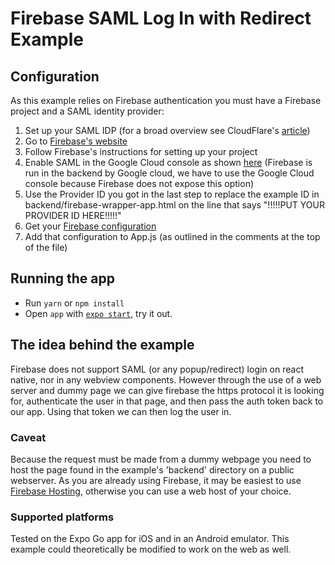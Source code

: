 # Firebase SAML Log In with Redirect Example

## Configuration

As this example relies on Firebase authentication you must have a Firebase project and a SAML identity provider:

1. Set up your SAML IDP (for a broad overview see CloudFlare's [article](https://www.cloudflare.com/learning/access-management/what-is-saml/))
2. Go to [Firebase's website](https://firebase.google.com/products-build)
3. Follow Firebase's instructions for setting up your project
4. Enable SAML in the Google Cloud console as shown [here](https://cloud.google.com/identity-platform/docs/web/saml) (Firebase is run in the backend by Google cloud, we have to use the Google Cloud console because Firebase does not expose this option)
5. Use the Provider ID you got in the last step to replace the example ID in backend/firebase-wrapper-app.html on the line that says "!!!!!PUT YOUR PROVIDER ID HERE!!!!!"
6. Get your [Firebase configuration](https://firebase.google.com/docs/web/learn-more#config-object)
7. Add that configuration to App.js (as outlined in the comments at the top of the file)

## Running the app

- Run `yarn` or `npm install`
- Open `app` with [`expo start`](https://docs.expo.dev/versions/latest/workflow/expo-cli/), try it out.

## The idea behind the example

Firebase does not support SAML (or any popup/redirect) login on react native, nor in any webview components. However through
the use of a web server and dummy page we can give firebase the https protocol it is looking for, authenticate the user in that
page, and then pass the auth token back to our app. Using that token we can then log the user in.

### Caveat

Because the request must be made from a dummy webpage you need to host the page found in the example's 'backend' directory on a public webserver. As you are already using Firebase, it may be easiest to use [Firebase Hosting](https://firebase.google.com/docs/hosting), otherwise you can use a web host of your choice.

### Supported platforms

Tested on the Expo Go app for iOS and in an Android emulator. This example could theoretically be modified to work on the web as well.
